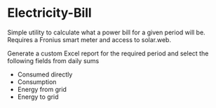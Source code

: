 # Electricity-Bill

Simple utility to calculate what a power bill for a given period will be.  Requires a Fronius smart meter and access to solar.web.

Generate a custom Excel report for the required period and select the following fields from daily sums

- Consumed directly
- Consumption
- Energy from grid
- Energy to grid

